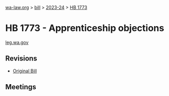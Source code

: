[wa-law.org](/) > [bill](/bill/) > [2023-24](/bill/2023-24/) > [HB 1773](/bill/2023-24/hb/1773/)

# HB 1773 - Apprenticeship objections
[leg.wa.gov](https://app.leg.wa.gov/billsummary?BillNumber=1773&Year=2023&Initiative=false)

## Revisions
* [Original Bill](1/)

## Meetings